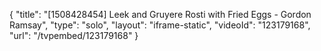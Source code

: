 {
    "title": "[1508428454] Leek and Gruyere Rosti with Fried Eggs - Gordon Ramsay",
    "type": "solo",
    "layout": "iframe-static",
    "videoId": "123179168",
    "url": "\/tvpembed\/123179168"
}
